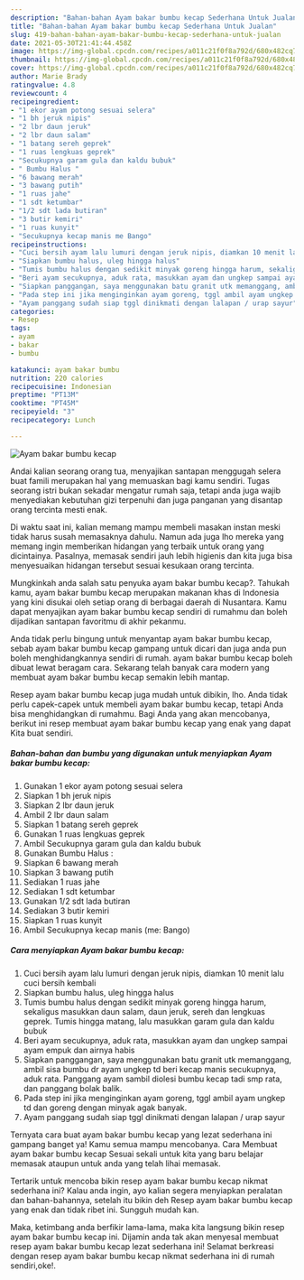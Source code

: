 ```yaml
---
description: "Bahan-bahan Ayam bakar bumbu kecap Sederhana Untuk Jualan"
title: "Bahan-bahan Ayam bakar bumbu kecap Sederhana Untuk Jualan"
slug: 419-bahan-bahan-ayam-bakar-bumbu-kecap-sederhana-untuk-jualan
date: 2021-05-30T21:41:44.458Z
image: https://img-global.cpcdn.com/recipes/a011c21f0f8a792d/680x482cq70/ayam-bakar-bumbu-kecap-foto-resep-utama.jpg
thumbnail: https://img-global.cpcdn.com/recipes/a011c21f0f8a792d/680x482cq70/ayam-bakar-bumbu-kecap-foto-resep-utama.jpg
cover: https://img-global.cpcdn.com/recipes/a011c21f0f8a792d/680x482cq70/ayam-bakar-bumbu-kecap-foto-resep-utama.jpg
author: Marie Brady
ratingvalue: 4.8
reviewcount: 4
recipeingredient:
- "1 ekor ayam potong sesuai selera"
- "1 bh jeruk nipis"
- "2 lbr daun jeruk"
- "2 lbr daun salam"
- "1 batang sereh geprek"
- "1 ruas lengkuas geprek"
- "Secukupnya garam gula dan kaldu bubuk"
- " Bumbu Halus "
- "6 bawang merah"
- "3 bawang putih"
- "1 ruas jahe"
- "1 sdt ketumbar"
- "1/2 sdt lada butiran"
- "3 butir kemiri"
- "1 ruas kunyit"
- "Secukupnya kecap manis me Bango"
recipeinstructions:
- "Cuci bersih ayam lalu lumuri dengan jeruk nipis, diamkan 10 menit lalu cuci bersih kembali"
- "Siapkan bumbu halus, uleg hingga halus"
- "Tumis bumbu halus dengan sedikit minyak goreng hingga harum, sekaligus masukkan daun salam, daun jeruk, sereh dan lengkuas geprek. Tumis hingga matang, lalu masukkan garam gula dan kaldu bubuk"
- "Beri ayam secukupnya, aduk rata, masukkan ayam dan ungkep sampai ayam empuk dan airnya habis"
- "Siapkan panggangan, saya menggunakan batu granit utk memanggang, ambil sisa bumbu dr ayam ungkep td beri kecap manis secukupnya, aduk rata. Panggang ayam sambil diolesi bumbu kecap tadi smp rata, dan panggang bolak balik."
- "Pada step ini jika menginginkan ayam goreng, tggl ambil ayam ungkep td dan goreng dengan minyak agak banyak."
- "Ayam panggang sudah siap tggl dinikmati dengan lalapan / urap sayur"
categories:
- Resep
tags:
- ayam
- bakar
- bumbu

katakunci: ayam bakar bumbu 
nutrition: 220 calories
recipecuisine: Indonesian
preptime: "PT13M"
cooktime: "PT45M"
recipeyield: "3"
recipecategory: Lunch

---
```



![Ayam bakar bumbu kecap](https://img-global.cpcdn.com/recipes/a011c21f0f8a792d/680x482cq70/ayam-bakar-bumbu-kecap-foto-resep-utama.jpg)

Andai kalian seorang orang tua, menyajikan santapan menggugah selera buat famili merupakan hal yang memuaskan bagi kamu sendiri. Tugas seorang istri bukan sekadar mengatur rumah saja, tetapi anda juga wajib menyediakan kebutuhan gizi terpenuhi dan juga panganan yang disantap orang tercinta mesti enak.

Di waktu  saat ini, kalian memang mampu membeli masakan instan meski tidak harus susah memasaknya dahulu. Namun ada juga lho mereka yang memang ingin memberikan hidangan yang terbaik untuk orang yang dicintainya. Pasalnya, memasak sendiri jauh lebih higienis dan kita juga bisa menyesuaikan hidangan tersebut sesuai kesukaan orang tercinta. 



Mungkinkah anda salah satu penyuka ayam bakar bumbu kecap?. Tahukah kamu, ayam bakar bumbu kecap merupakan makanan khas di Indonesia yang kini disukai oleh setiap orang di berbagai daerah di Nusantara. Kamu dapat menyajikan ayam bakar bumbu kecap sendiri di rumahmu dan boleh dijadikan santapan favoritmu di akhir pekanmu.

Anda tidak perlu bingung untuk menyantap ayam bakar bumbu kecap, sebab ayam bakar bumbu kecap gampang untuk dicari dan juga anda pun boleh menghidangkannya sendiri di rumah. ayam bakar bumbu kecap boleh dibuat lewat beragam cara. Sekarang telah banyak cara modern yang membuat ayam bakar bumbu kecap semakin lebih mantap.

Resep ayam bakar bumbu kecap juga mudah untuk dibikin, lho. Anda tidak perlu capek-capek untuk membeli ayam bakar bumbu kecap, tetapi Anda bisa menghidangkan di rumahmu. Bagi Anda yang akan mencobanya, berikut ini resep membuat ayam bakar bumbu kecap yang enak yang dapat Kita buat sendiri.

<!--inarticleads1-->

##### Bahan-bahan dan bumbu yang digunakan untuk menyiapkan Ayam bakar bumbu kecap:

1. Gunakan 1 ekor ayam potong sesuai selera
1. Siapkan 1 bh jeruk nipis
1. Siapkan 2 lbr daun jeruk
1. Ambil 2 lbr daun salam
1. Siapkan 1 batang sereh geprek
1. Gunakan 1 ruas lengkuas geprek
1. Ambil Secukupnya garam gula dan kaldu bubuk
1. Gunakan  Bumbu Halus :
1. Siapkan 6 bawang merah
1. Siapkan 3 bawang putih
1. Sediakan 1 ruas jahe
1. Sediakan 1 sdt ketumbar
1. Gunakan 1/2 sdt lada butiran
1. Sediakan 3 butir kemiri
1. Siapkan 1 ruas kunyit
1. Ambil Secukupnya kecap manis (me: Bango)




<!--inarticleads2-->

##### Cara menyiapkan Ayam bakar bumbu kecap:

1. Cuci bersih ayam lalu lumuri dengan jeruk nipis, diamkan 10 menit lalu cuci bersih kembali
1. Siapkan bumbu halus, uleg hingga halus
1. Tumis bumbu halus dengan sedikit minyak goreng hingga harum, sekaligus masukkan daun salam, daun jeruk, sereh dan lengkuas geprek. Tumis hingga matang, lalu masukkan garam gula dan kaldu bubuk
1. Beri ayam secukupnya, aduk rata, masukkan ayam dan ungkep sampai ayam empuk dan airnya habis
1. Siapkan panggangan, saya menggunakan batu granit utk memanggang, ambil sisa bumbu dr ayam ungkep td beri kecap manis secukupnya, aduk rata. Panggang ayam sambil diolesi bumbu kecap tadi smp rata, dan panggang bolak balik.
1. Pada step ini jika menginginkan ayam goreng, tggl ambil ayam ungkep td dan goreng dengan minyak agak banyak.
1. Ayam panggang sudah siap tggl dinikmati dengan lalapan / urap sayur




Ternyata cara buat ayam bakar bumbu kecap yang lezat sederhana ini gampang banget ya! Kamu semua mampu mencobanya. Cara Membuat ayam bakar bumbu kecap Sesuai sekali untuk kita yang baru belajar memasak ataupun untuk anda yang telah lihai memasak.

Tertarik untuk mencoba bikin resep ayam bakar bumbu kecap nikmat sederhana ini? Kalau anda ingin, ayo kalian segera menyiapkan peralatan dan bahan-bahannya, setelah itu bikin deh Resep ayam bakar bumbu kecap yang enak dan tidak ribet ini. Sungguh mudah kan. 

Maka, ketimbang anda berfikir lama-lama, maka kita langsung bikin resep ayam bakar bumbu kecap ini. Dijamin anda tak akan menyesal membuat resep ayam bakar bumbu kecap lezat sederhana ini! Selamat berkreasi dengan resep ayam bakar bumbu kecap nikmat sederhana ini di rumah sendiri,oke!.

